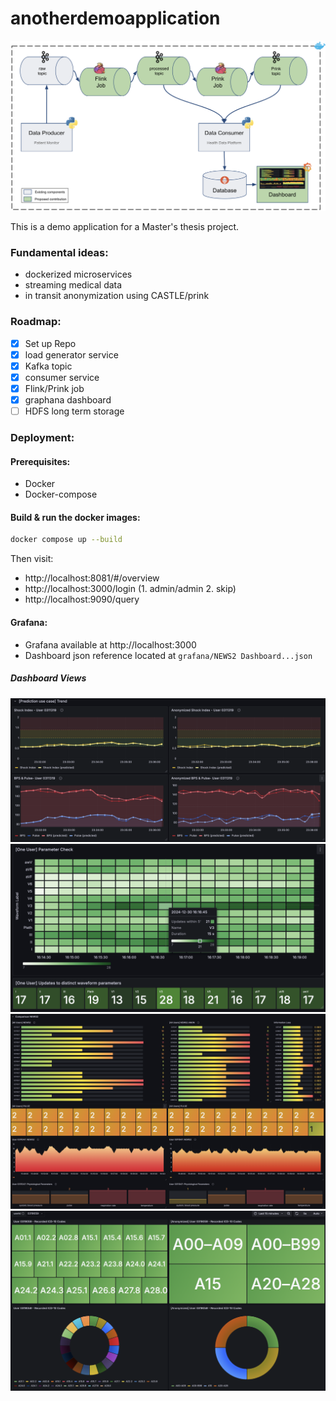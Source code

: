 # anotherdemoapplication

![](else/architecture_prink.png)

This is a demo application for a Master's thesis project.
### Fundamental ideas:
- dockerized microservices
- streaming medical data
- in transit anonymization using CASTLE/prink

### Roadmap:
- [x] Set up Repo
- [x] load generator service
- [x] Kafka topic
- [x] consumer service
- [x] Flink/Prink job
- [x] graphana dashboard
- [ ] HDFS long term storage

### Deployment:

#### Prerequisites:
- Docker
- Docker-compose

#### Build & run the docker images:
```bash
docker compose up --build
```

Then visit:

- http://localhost:8081/#/overview
- http://localhost:3000/login (1. admin/admin 2. skip)
- http://localhost:9090/query

#### Grafana:
- Grafana available at http://localhost:3000
- Dashboard json reference located at ```grafana/NEWS2 Dashboard...json```

##### Dashboard Views
![](else/prediction.png)
![](else/parameter_check.png)
![](else/news2_dashboard_comp_2.png)
![](else/icd10_dashboard.png)



